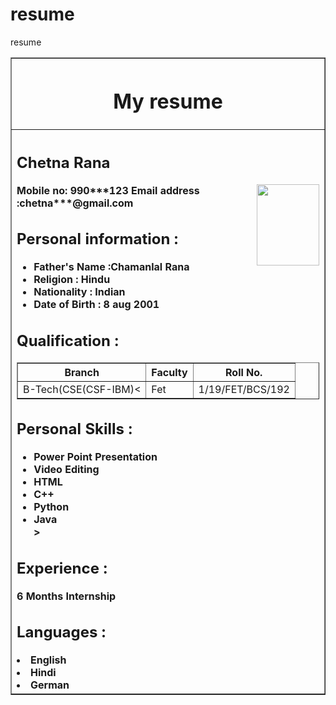 # resume
resume
<html>
<head>
<title>
My Resume
</title>
</head>
<body>
<table border = "1" align = "center" width = "60%">
<tr>
<th>
<h1>My resume</h2>
</th>
</tr>
<tr>
<th align = "left">
<h2>
Chetna Rana
</h2>
<img src = "myphoto2.jpg" align = "right" height = "130" width = "100"/>
Mobile no: 990***123
Email address :chetna***@gmail.com
<h2> Personal information : </h2>
<ul>
<li> Father's Name :Chamanlal Rana</li>
<li> Religion : Hindu </li>
<li> Nationality : Indian </li>
<li> Date of Birth : 8 aug 2001</li>
</ul>
<h2> Qualification : </h2>
<table border = "1"><tr><th>Branch</th><th>
Faculty
</th>
<th>Roll No.</th>
<tr>
<td>B-Tech(CSE(CSF-IBM)<</td>
<td>Fet</td>
<td> 1/19/FET/BCS/192</td>
</tr>
</table>
<h2>Personal Skills : </h2>
<ul>
<li> Power Point Presentation </li>
<li> Video Editing </li>
<li> HTML </li>
<li> C++ </li>
<li> Python</li>
<li> Java </li>>
</ul>
<h2> Experience : </h2>
6 Months Internship
<h2> Languages : </h2
<ul>
<li> English </li>
<li> Hindi </li>
<li> German </li>
</ul>
</table>
</body>
</html>
